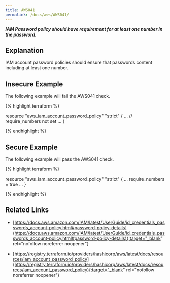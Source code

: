 ```yaml
---
title: AWS041
permalink: /docs/aws/AWS041/
---
```


***IAM Password policy should have requirement for at least one number in the password.***

## Explanation


IAM account password policies should ensure that passwords content including at least one number.



## Insecure Example

The following example will fail the AWS041 check.

{% highlight terraform %}

resource "aws_iam_account_password_policy" "strict" {
	...
	// require_numbers not set
	...
}

{% endhighlight %}



## Secure Example

The following example will pass the AWS041 check.

{% highlight terraform %}

resource "aws_iam_account_password_policy" "strict" {
	...
	require_numbers = true
	...
}

{% endhighlight %}


## Related Links


- [https://docs.aws.amazon.com/IAM/latest/UserGuide/id_credentials_passwords_account-policy.html#password-policy-details](https://docs.aws.amazon.com/IAM/latest/UserGuide/id_credentials_passwords_account-policy.html#password-policy-details){:target="_blank" rel="nofollow noreferrer noopener"}

- [https://registry.terraform.io/providers/hashicorp/aws/latest/docs/resources/iam_account_password_policy](https://registry.terraform.io/providers/hashicorp/aws/latest/docs/resources/iam_account_password_policy){:target="_blank" rel="nofollow noreferrer noopener"}

